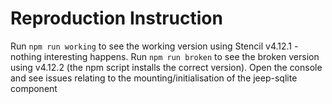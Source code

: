 # Reproduction Instruction

Run `npm run working` to see the working version using Stencil v4.12.1 - nothing interesting happens. 
Run `npm run broken` to see the broken version using v4.12.2 (the npm script installs the correct version). Open the console and see issues relating to the mounting/initialisation of the jeep-sqlite component 

